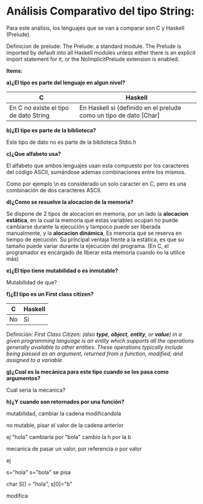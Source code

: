 # Análisis Comparativo del tipo String:

Para este análisis, los lenguajes que se van a comparar son C y Haskell (Prelude).

Definicion de prelude:
The Prelude: a standard module. The Prelude is imported by default into all Haskell modules unless either there is an explicit import statement for it, or the NoImplicitPrelude extension is enabled.

**Items:**

**a)¿El tipo es parte del lenguaje en algun nivel?**

| C |Haskell|
|--|--|
| En C no existe el tipo de dato String | En Haskell si (definido en el prelude como un tipo de dato [Char]|

**b)¿El tipo es parte de la biblioteca?**

Este tipo de dato no es parte de la biblioteca Stdio.h

**c)¿Que alfabeto usa?**

El alfabeto que ambos lenguajes usan esta compuesto por los caracteres del código ASCII, sumándose ademas combinaciones entre los mismos.

Como por ejemplo \n es considerado un solo caracter en C, pero es una combinación de dos caracteres ASCII.

**d)¿Como se resuelve la alocacion de la memoria?**

Se dispone de 2 tipos de alocacion en memoria, por un lado la **alocacion estática**, en la cual la memoria que estas variables ocupan no puede cambiarse durante la ejecución y tampoco puede ser liberada manualmente, y la **alocacion dinámica**, Es memoria que se reserva en tiempo de ejecución. Su principal ventaja frente a la estática, es que su tamaño puede variar durante la ejecución del programa. (En C, el programador es encargado de liberar esta memoria cuando no la utilice más)

**e)¿El tipo tiene mutabilidad o es inmutable?**

Mutabilidad de que?

**f)¿El tipo es un First class citizen?**

| C |Haskell|
|--|--|
| No | Si |

Definición:
*First Class Citizen: (also **type**, **object**, **entity**, or **value**) in a given programming language is an entity which supports all the operations generally available to other entities. These operations typically include being passed as an argument, returned from a function, modified, and assigned to a variable.*

**g)¿Cual es la mecánica para este tipo cuando se los pasa como argumentos?**

Cual seria la mecanica?

**h)¿Y cuando son retornados por una función?**

mutabilidad, cambiar la cadena modificandola

no mutable, pisar el valor de la cadena anterior

ej "hola" cambiarla por "bola"
cambio la h por la b


mecanica de pasar un valor, por referencia o por valor

ej

s="hola"
s="bola"
se pisa

char S[] = "hola",
s[0]="b"

modifica



